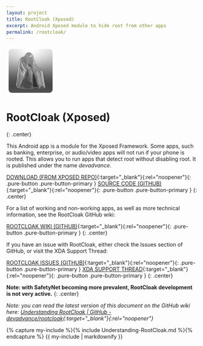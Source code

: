 ```yaml
---
layout: project
title: RootCloak (Xposed)
excerpt: Android Xposed module to hide root from other apps
permalink: /rootcloak/
---
```

<div class="center"><img src="/images/RootCloakIcon.png" width="128" height="128" alt="RootCloak Icon" /></div>

# RootCloak (Xposed)
{: .center}

This Android app is a module for the Xposed Framework. Some apps, such as banking, enterprise, or audio/video apps will not run if your phone is rooted. This allows you to run apps that detect root without disabling root. It is published under the name *devadvance*.

[DOWNLOAD (FROM XPOSED REPO)](http://repo.xposed.info/module/com.devadvance.rootcloak2){:target="_blank"}{:rel="noopener"}{: .pure-button .pure-button-primary }
[SOURCE CODE (GITHUB)](https://github.com/devadvance/rootcloak){:target="_blank"}{:rel="noopener"}{: .pure-button .pure-button-primary }
{: .center}

For a list of working and non-working apps, as well as more technical information, see the RootCloak GitHub wiki:

[ROOTCLOAK WIKI (GITHUB)](https://github.com/devadvance/rootcloak/wiki){:target="_blank"}{:rel="noopener"}{: .pure-button .pure-button-primary }
{: .center}

If you have an issue with RootCloak, either check the Issues section of GitHub, or visit the XDA Support Thread:

[ROOTCLOAK ISSUES (GITHUB)](https://github.com/devadvance/rootcloak/issues){:target="_blank"}{:rel="noopener"}{: .pure-button .pure-button-primary }
[XDA SUPPORT THREAD](https://forum.xda-developers.com/xposed/modules/mod-rootcloak-completely-hide-root-t2574647){:target="_blank"}{:rel="noopener"}{: .pure-button .pure-button-primary }
{: .center}

**Note: with SafetyNet becoming more prevalent, RootCloak development is not very active.**
{: .center}

*Note: you can read the latest version of this document on the GitHub wiki here:
[Understanding RootCloak | GitHub - devadvance/rootcloak](https://github.com/devadvance/rootcloak/wiki/Understanding-RootCloak){:target="_blank"}{:rel="noopener"}*

{% capture my-include %}{% include Understanding-RootCloak.md %}{% endcapture %}
{{ my-include | markdownify }}
